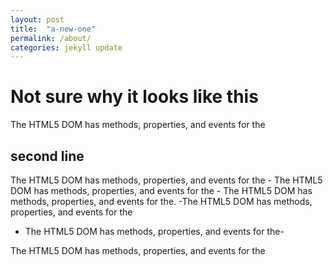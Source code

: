 ```yaml
---
layout: post
title:  "a-new-one"
permalink: /about/
categories: jekyll update
---
```


# Not sure why it looks like this 

The HTML5 DOM has methods, properties, and events for the

## second line


The HTML5 DOM has methods, properties, and events for the - The HTML5 DOM has methods, properties, and events for the - The HTML5 DOM has methods, properties, and events for the. -The HTML5 DOM has methods, properties, and events for the   
  * The HTML5 DOM has methods, properties, and events for the-
      
The HTML5 DOM has methods, properties, and events for the

